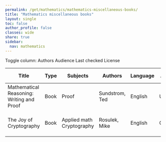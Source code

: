 ```yaml
---
permalink: /get/mathematics/mathematics-miscellaneous-books/
title: "Mathematics miscellaneous books"
layout: single
toc: false
author_profile: false
classes: wide
share: true
sidebar:
  nav: mathematics
---
```


<div class="table_cols_toggles">
Toggle column: <a class="toggle-vis btn btn--danger" data-column="3">Authors</a> <a class="toggle-vis btn btn--danger" data-column="5">Audience</a> <a class="toggle-vis btn btn--danger" data-column="8">Last checked</a> <a class="toggle-vis btn btn--danger" data-column="9">License</a>
</div>
<table class="display" style="width:100%">
<thead>
<tr>
    <th>Title</th>
    <th>Type</th>
    <th>Subjects</th>
    <th>Authors</th>
    <th>Language</th>
    <th>Audience</th>
    <th>Reviews</th>
    <th>URLs</th>
    <th>Last checked</th>
    <th>License</th>
</tr>
</thead>
<tbody>
<tr>
    <td>Mathematical Reasoning: Writing and Proof</td>
    <td>Book</td>
    <td>Proof</td>
    <td>Sundstrom, Ted</td>
    <td>English</td>
    <td>Undergrad</td>
    <td></td>
    <td><a href="https://scholarworks.gvsu.edu/cgi/viewcontent.cgi?article=1024&context=books" target="_blank" class="btn btn--primary">PDF</a><br><a href="https://scholarworks.gvsu.edu/books/24/" target="_blank" class="btn btn--info">Site</a></td>
    <td>2023-11-25</td>
    <td>CC BY-NC 4.0 DEED</td>
</tr>
<tr>
    <td>The Joy of Cryptography</td>
    <td>Book</td>
    <td>Applied math<br> Cryptography</td>
    <td>Rosulek, Mike</td>
    <td>English</td>
    <td>Grad</td>
    <td></td>
    <td><a href="https://joyofcryptography.com/pdf/book.pdf" target="_blank" class="btn btn--primary">PDF</a><br><a href="https://joyofcryptography.com/" target="_blank" class="btn btn--info">Site</a></td>
    <td>2023-11-17</td>
    <td>CC BY-NC-SA 4.0 DEED</td>
</tr>
<tfoot>
<tr>
    <td></td>
    <td></td>
    <td></td>
    <td></td>
    <td></td>
    <td></td>
    <td></td>
    <td></td>
    <td></td>
    <td></td>
</tr>
</tfoot>
